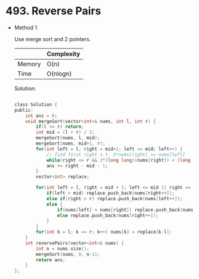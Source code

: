 # 493. Reverse Pairs 
- Method 1

    Use merge sort and 2 pointers.

    | |   Complexity  |
    | ----------- | ----------- | 
    |  Memory     | O(n) | 
    |      Time       |  O(nlogn) | 


    Solution:

    ``` h

    class Solution {
    public:
        int ans = 0;
        void mergeSort(vector<int>& nums, int l, int r) {
            if(l >= r) return;
            int mid = (l + r) / 2;
            mergeSort(nums, l, mid);
            mergeSort(nums, mid+1, r);
            for(int left = l, right = mid+1; left <= mid; left++) {
                // find first right s.t. 2*nums[right] >= nums[left]
                while(right <= r && 2*(long long)(nums[right]) < (long long)(nums[left])) right++;
                ans += right - mid - 1;
            }
            vector<int> replace;

            for(int left = l, right = mid + 1; left <= mid || right <= r;) {
                if(left > mid) replace.push_back(nums[right++]);
                else if(right > r) replace.push_back(nums[left++]);
                else {
                    if(nums[left] < nums[right]) replace.push_back(nums[left++]);
                    else replace.push_back(nums[right++]);
                }
            }
            for(int k = l; k <= r; k++) nums[k] = replace[k-l];
        }
        int reversePairs(vector<int>& nums) {
            int n = nums.size();
            mergeSort(nums, 0, n-1);
            return ans;
        }
    };

    ```

<!-- - Method 2

    This is another method.

    | |   Complexity  |
    | ----------- | ----------- | 
    |  Memory     | O(n) | 
    |      Time       |  O(n) | 


    Solution:

    ``` h



    ```

- Additional Knowledge:
       
    Here are some additional knowledge.



<br> -->